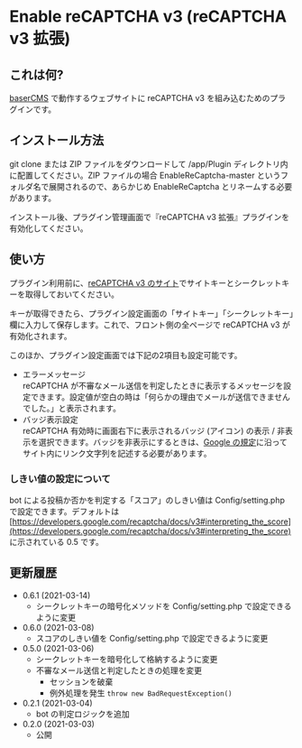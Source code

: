 # Enable reCAPTCHA v3 (reCAPTCHA v3 拡張)

## これは何?

[baserCMS](https://basercms.net/) で動作するウェブサイトに reCAPTCHA v3 を組み込むためのプラグインです。

## インストール方法

git clone または ZIP ファイルをダウンロードして /app/Plugin ディレクトリ内に配置してください。ZIP ファイルの場合 EnableReCaptcha-master というフォルダ名で展開されるので、あらかじめ EnableReCaptcha とリネームする必要があります。

インストール後、プラグイン管理画面で『reCAPTCHA v3 拡張』プラグインを有効化してください。

## 使い方

プラグイン利用前に、[reCAPTCHA v3 のサイト](https://developers.google.com/recaptcha/docs/v3)でサイトキーとシークレットキーを取得しておいてください。

キーが取得できたら、プラグイン設定画面の「サイトキー」「シークレットキー」欄に入力して保存します。これで、フロント側の全ページで reCAPTCHA v3 が有効化されます。

このほか、プラグイン設定画面では下記の2項目も設定可能です。

* エラーメッセージ  
reCAPTCHA が不審なメール送信を判定したときに表示するメッセージを設定できます。設定値が空白の時は「何らかの理由でメールが送信できませんでした。」と表示されます。
* バッジ表示設定  
reCAPTCHA 有効時に画面右下に表示されるバッジ (アイコン) の表示 / 非表示を選択できます。バッジを非表示にするときは、[Google の規定](https://developers.google.com/recaptcha/docs/faq#id-like-to-hide-the-recaptcha-badge.-what-is-allowed)に沿ってサイト内にリンク文字列を記述する必要があります。

### しきい値の設定について

bot による投稿か否かを判定する「スコア」のしきい値は Config/setting.php で設定できます。デフォルトは [https://developers.google.com/recaptcha/docs/v3#interpreting_the_score](https://developers.google.com/recaptcha/docs/v3#interpreting_the_score) に示されている 0.5 です。

## 更新履歴

* 0.6.1 (2021-03-14)
	* シークレットキーの暗号化メソッドを Config/setting.php で設定できるように変更
* 0.6.0 (2021-03-08)
	* スコアのしきい値を Config/setting.php で設定できるように変更
* 0.5.0 (2021-03-06)
	* シークレットキーを暗号化して格納するように変更
	* 不審なメール送信と判定したときの処理を変更
    	* セッションを破棄
    	* 例外処理を発生 ``throw new BadRequestException()``
* 0.2.1 (2021-03-04)
	* bot の判定ロジックを追加
* 0.2.0 (2021-03-03)
	* 公開
